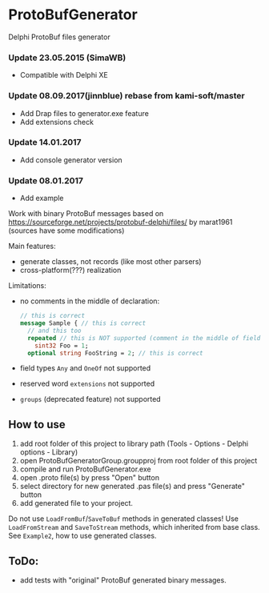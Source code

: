 # ProtoBufGenerator
Delphi ProtoBuf files generator

### Update 23.05.2015 (SimaWB)
+ Compatible with Delphi XE

### Update 08.09.2017(jinnblue) rebase from kami-soft/master
+ Add Drap files to generator.exe feature
+ Add extensions check

### Update 14.01.2017
+ Add console generator version

### Update 08.01.2017
+ Add example

Work with binary ProtoBuf messages based on https://sourceforge.net/projects/protobuf-delphi/files/ by marat1961 (sources have some modifications)

Main features:
- generate classes, not records (like most other parsers)
- cross-platform(???) realization

Limitations:

- no comments in the middle of declaration:
  ```protobuf
  // this is correct
  message Sample { // this is correct
    // and this too
    repeated // this is NOT supported (comment in the middle of field declaration)
      sint32 Foo = 1;
    optional string FooString = 2; // this is correct
     ```

- field types `Any` and `OneOf` not supported
- reserved word `extensions` not supported
- `groups` (deprecated feature) not supported

## How to use
1. add root folder of this project to library path (Tools - Options - Delphi options - Library)
2. open ProtoBufGeneratorGroup.groupproj from root folder of this project
3. compile and run ProtoBufGenerator.exe
4. open .proto file(s) by press "Open" button
5. select directory for new generated .pas file(s) and press "Generate" button
6. add generated file to your project.

Do not use `LoadFromBuf`/`SaveToBuf` methods in generated classes! Use `LoadFromStream` and `SaveToStream` methods, which inherited from base class. See `Example2`, how to use generated classes.

## ToDo:
- add tests with "original" ProtoBuf generated binary messages.

